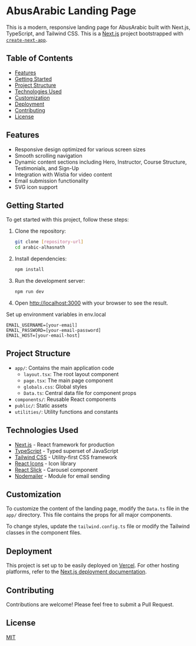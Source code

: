 # AbusArabic Landing Page

This is a modern, responsive landing page for AbusArabic built with Next.js, TypeScript, and Tailwind CSS.
This is a [Next.js](https://nextjs.org/) project bootstrapped with [`create-next-app`](https://github.com/vercel/next.js/tree/canary/packages/create-next-app).

## Table of Contents

- [Features](#features)
- [Getting Started](#getting-started)
- [Project Structure](#project-structure)
- [Technologies Used](#technologies-used)
- [Customization](#customization)
- [Deployment](#deployment)
- [Contributing](#contributing)
- [License](#license)

## Features

- Responsive design optimized for various screen sizes
- Smooth scrolling navigation
- Dynamic content sections including Hero, Instructor, Course Structure, Testimonials, and Sign-Up
- Integration with Wistia for video content
- Email submission functionality
- SVG icon support

## Getting Started

To get started with this project, follow these steps:

1. Clone the repository:

   ```bash
   git clone [repository-url]
   cd arabic-alhasnath
   ```

2. Install dependencies:

   ```bash
   npm install
   ```

3. Run the development server:

   ```bash
   npm run dev
   ```

4. Open [http://localhost:3000](http://localhost:3000) with your browser to see the result.

Set up environment variables in env.local

```
EMAIL_USERNAME=[your-email]
EMAIL_PASSWORD=[your-email-password]
EMAIL_HOST=[your-email-host]
```

## Project Structure

- `app/`: Contains the main application code
  - `layout.tsx`: The root layout component
  - `page.tsx`: The main page component
  - `globals.css`: Global styles
  - `Data.ts`: Central data file for component props
- `components/`: Reusable React components
- `public/`: Static assets
- `utilities/`: Utility functions and constants

## Technologies Used

- [Next.js](https://nextjs.org/) - React framework for production
- [TypeScript](https://www.typescriptlang.org/) - Typed superset of JavaScript
- [Tailwind CSS](https://tailwindcss.com/) - Utility-first CSS framework
- [React Icons](https://react-icons.github.io/react-icons/) - Icon library
- [React Slick](https://react-slick.neostack.com/) - Carousel component
- [Nodemailer](https://nodemailer.com/) - Module for email sending

## Customization

To customize the content of the landing page, modify the `Data.ts` file in the `app/` directory. This file contains the props for all major components.

To change styles, update the `tailwind.config.ts` file or modify the Tailwind classes in the component files.

## Deployment

This project is set up to be easily deployed on [Vercel](https://vercel.com/). For other hosting platforms, refer to the [Next.js deployment documentation](https://nextjs.org/docs/deployment).

## Contributing

Contributions are welcome! Please feel free to submit a Pull Request.

## License

[MIT](https://choosealicense.com/licenses/mit/)
